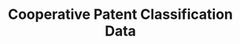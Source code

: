 ---
layout: default
bigquery: https://console.cloud.google.com/bigquery?p=patents-public-data&d=cpc&page=dataset
citation: '“Cooperative Patent Classification” by the EPO and USPTO, for public use. '
contributors: EPO, USPTO
cost: None
description: Cooperative Patent Classification Data contains the scheme and definitions
  of the Cooperative Patent Classification system for classifying patent documents.
  The CPC is the result of a partnership between the EPO and the USPTO in their joint
  effort to develop a common, internationally compatible classification system for
  technical documents, in particular patent publications, which will be used by both
  offices in the patent granting process
documentation: https://www.cooperativepatentclassification.org/cpcSchemeAndDefinitions
last_edit: 04/12/2022, 10:30:32
location: https://www.cooperativepatentclassification.org/index
maintained_by: USPTO, EPO
schema_fields:
- breakdownCode
- date_revised
- glossary
- titleFull
- symbol
- ipc_concordant
- sizeCache
- children
- breakdown_code
- application_references
- additional_only
- titlePart
- informativeReferences
- child_groups
- status
- title_part
- informative_references
- ipcConcordant
- limiting_references
- notAllocatable
- residual_references
- definition
- not_allocatable
- residualReferences
- title_full
- limitingReferences
- dateRevised
- applicationReferences
- childGroups
- level
- parents
- synonyms
shortname: cooperative_patent_classification
tags:
- patents
- science
title: Cooperative Patent Classification Data
uuid: 984374a7-16e9-4b35-9445-458daceb01bf
---
